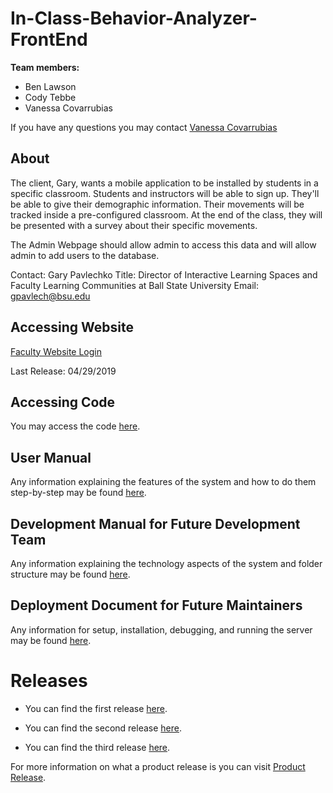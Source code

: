 # In-Class-Behavior-Analyzer-FrontEnd

**Team members:**
  
  * Ben Lawson
  * Cody Tebbe
  * Vanessa Covarrubias

If you have any questions you may contact [Vanessa Covarrubias](mailto:vmcovarrubia@bsu.edu)  

## About

The client, Gary, wants a mobile application to be installed by students in a specific classroom. Students and instructors will be able to sign up. They'll be able to give their demographic information. Their movements will be tracked inside a pre-configured classroom. At the end of the class, they will be presented with a survey about their specific movements. 

The Admin Webpage should allow admin to access this data and will allow admin to add users to the database.

Contact: Gary Pavlechko
Title: Director of Interactive Learning Spaces and Faculty Learning Communities at Ball State University
Email: gpavlech@bsu.edu

## Accessing Website
[Faculty Website Login](http://icba.us-east-2.elasticbeanstalk.com/accounts/login/?next=/faculty/)

Last Release: 04/29/2019

## Accessing Code 
You may access the code [here](https://github.com/VanessaC97/In-Class-Behavior-Analyzer-FrontEnd).

## User Manual
Any information explaining the features of the system and how to do them step-by-step may be found [here](https://github.com/Tebbee/In-Class-Behavior-Analyzer-FrontEnd/blob/master/User%20Manual/Faculty%20Site%20User%20Manual.md).

## Development Manual for Future Development Team
Any information explaining the technology aspects of the system and folder structure may be found [here](https://github.com/KarlMarx4701/In-Class-Behavior-Analyzer-Backend/blob/master/Documentation/DEVELOPMENT_MANUAL.md).

## Deployment Document for Future Maintainers
Any information for setup, installation, debugging, and running the server may be found [here](https://github.com/KarlMarx4701/In-Class-Behavior-Analyzer-Backend/blob/master/Documentation/USER_MANUAL.md).


# Releases 
* You can find the first release [here](https://github.com/Tebbee/In-Class-Behavior-Analyzer-FrontEnd/releases/tag/v1.0.0).

* You can find the second release [here](https://github.com/Tebbee/In-Class-Behavior-Analyzer-FrontEnd/releases/tag/v1.1.0).

* You can find the third release [here](https://github.com/VanessaC97/In-Class-Behavior-Analyzer-FrontEnd/releases/tag/v3.0.0).

For more information on what a product release is you can visit [Product Release](https://www.techopedia.com/definition/24628/product-release-software).

